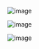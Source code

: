 ![image](https://github.com/web-god/sticky-notes/assets/132649294/45b59a0b-d62f-4bf1-8492-7842cb9d4d0a)

![image](https://github.com/web-god/sticky-notes/assets/132649294/9c477ff4-4b95-40cd-90b6-6b9a651028b7)

![image](https://github.com/web-god/sticky-notes/assets/132649294/915a6572-01e2-44e4-a8ae-ed556006cf20)


